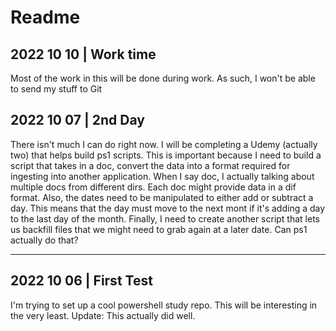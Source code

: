 # Readme

## 2022 10 10 | Work time

Most of the work in this will be done during work.  As such, I won't be able to send my stuff to Git

## 2022 10 07 | 2nd Day

There isn't much I can do right now.  I will be completing a Udemy (actually two) that helps build ps1 scripts.  This is important because I need to build a script that takes in a doc, convert the data into a format required for ingesting into another application.  When I say doc, I actually talking about multiple docs from different dirs.  Each doc might provide data in a dif format.  Also, the dates need to be manipulated to either add or subtract a day.  This means that the day must move to the next mont if it's adding a day to the last day of the month.  Finally, I need to create another script that lets us backfill files that we might need to grab again at a later date.  Can ps1 actually do that?

---

## 2022 10 06 | First Test

I'm trying to set up a cool powershell study repo.  This will be interesting in the very least.  Update: This actually did well.  

